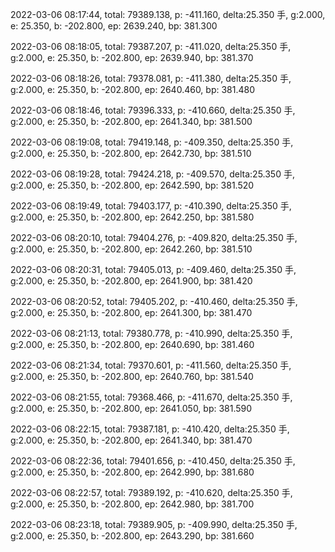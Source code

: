 2022-03-06 08:17:44, total: 79389.138, p: -411.160, delta:25.350 手, g:2.000, e: 25.350, b: -202.800, ep: 2639.240, bp: 381.300

2022-03-06 08:18:05, total: 79387.207, p: -411.020, delta:25.350 手, g:2.000, e: 25.350, b: -202.800, ep: 2639.940, bp: 381.370

2022-03-06 08:18:26, total: 79378.081, p: -411.380, delta:25.350 手, g:2.000, e: 25.350, b: -202.800, ep: 2640.460, bp: 381.480

2022-03-06 08:18:46, total: 79396.333, p: -410.660, delta:25.350 手, g:2.000, e: 25.350, b: -202.800, ep: 2641.340, bp: 381.500

2022-03-06 08:19:08, total: 79419.148, p: -409.350, delta:25.350 手, g:2.000, e: 25.350, b: -202.800, ep: 2642.730, bp: 381.510

2022-03-06 08:19:28, total: 79424.218, p: -409.570, delta:25.350 手, g:2.000, e: 25.350, b: -202.800, ep: 2642.590, bp: 381.520

2022-03-06 08:19:49, total: 79403.177, p: -410.390, delta:25.350 手, g:2.000, e: 25.350, b: -202.800, ep: 2642.250, bp: 381.580

2022-03-06 08:20:10, total: 79404.276, p: -409.820, delta:25.350 手, g:2.000, e: 25.350, b: -202.800, ep: 2642.260, bp: 381.510

2022-03-06 08:20:31, total: 79405.013, p: -409.460, delta:25.350 手, g:2.000, e: 25.350, b: -202.800, ep: 2641.900, bp: 381.420

2022-03-06 08:20:52, total: 79405.202, p: -410.460, delta:25.350 手, g:2.000, e: 25.350, b: -202.800, ep: 2641.300, bp: 381.470

2022-03-06 08:21:13, total: 79380.778, p: -410.990, delta:25.350 手, g:2.000, e: 25.350, b: -202.800, ep: 2640.690, bp: 381.460

2022-03-06 08:21:34, total: 79370.601, p: -411.560, delta:25.350 手, g:2.000, e: 25.350, b: -202.800, ep: 2640.760, bp: 381.540

2022-03-06 08:21:55, total: 79368.466, p: -411.670, delta:25.350 手, g:2.000, e: 25.350, b: -202.800, ep: 2641.050, bp: 381.590

2022-03-06 08:22:15, total: 79387.181, p: -410.420, delta:25.350 手, g:2.000, e: 25.350, b: -202.800, ep: 2641.340, bp: 381.470

2022-03-06 08:22:36, total: 79401.656, p: -410.450, delta:25.350 手, g:2.000, e: 25.350, b: -202.800, ep: 2642.990, bp: 381.680

2022-03-06 08:22:57, total: 79389.192, p: -410.620, delta:25.350 手, g:2.000, e: 25.350, b: -202.800, ep: 2642.980, bp: 381.700

2022-03-06 08:23:18, total: 79389.905, p: -409.990, delta:25.350 手, g:2.000, e: 25.350, b: -202.800, ep: 2643.290, bp: 381.660